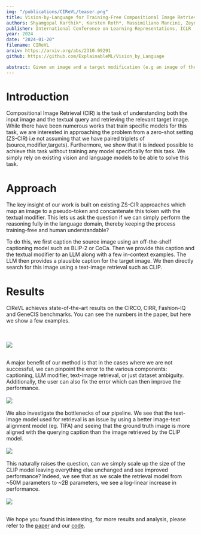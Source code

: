 ```yaml
---
img: "/publications/CIReVL/teaser.png"
title: Vision-by-Language for Training-Free Compositional Image Retrieval
authors: Shyamgopal Karthik*, Karsten Roth*, Massimiliano Mancini, Zeynep Akata
publisher: International Conference on Learning Representations, ICLR
year: 2024
date: "2024-01-20"
filename: CIReVL
arxiv: https://arxiv.org/abs/2310.09291
github: https://github.com/ExplainableML/Vision_by_Language

abstract: Given an image and a target modification (e.g an image of the Eiffel tower and the text "without people and at night-time"), Compositional Image Retrieval (CIR) aims to retrieve the relevant target image in a database. While supervised approaches rely on annotating triplets that is costly (i.e. query image, textual modification, and target image), recent research sidesteps this need by using large-scale vision-language models (VLMs), performing Zero-Shot CIR (ZS-CIR). However, state-of-the-art approaches in ZS-CIR still require training task-specific, customized models over large amounts of image-text pairs. In this work, we propose to tackle CIR in a training-free manner via our Compositional Image Retrieval through Vision-by-Language (CIReVL), a simple, yet human-understandable and scalable pipeline that effectively recombines large-scale VLMs with large language models (LLMs). By captioning the reference image using a pre-trained generative VLM and asking a LLM to recompose the caption based on the textual target modification for subsequent retrieval via e.g. CLIP, we achieve modular language reasoning. In four ZS-CIR benchmarks, we find competitive, in-part state-of-the-art performance - improving over supervised methods. Moreover, the modularity of CIReVL offers simple scalability without re-training, allowing us to both investigate scaling laws and bottlenecks for ZS-CIR while easily scaling up to in parts more than double of previously reported results. Finally, we show that CIReVL makes CIR human-understandable by composing image and text in a modular fashion in the language domain, thereby making it intervenable, allowing to post-hoc re-align failure cases._
---
```

# Introduction

Compositional Image Retrieval (CIR) is the task of understanding both the input image and the textual query and retrieving the relevant target image. While there have been numerous works that train specific models for this task, we are interested in approaching the problem from a zero-shot setting (ZS-CIR) i.e not assuming that we have paired triplets of (source,modifier,targets). Furthermore, we show that it is indeed possible to achieve this task without training any model specifically for this task. We simply rely on existing vision and language models to be able to solve this task. 


# Approach
The key insight of our work is built on existing ZS-CIR approaches which map an image to a pseudo-token and concantenate this token with the textual modifier. This lets us ask the question if we can simply perform the reasoning fully in the language domain, thereby keeping the process training-free and human understandable? 

To do this, we first caption the source image using an off-the-shelf captioning model such as BLIP-2 or CoCa. Then we provide this caption and the textual modifier to an LLM along with a few in-context examples. The LLM then provides a plausible caption for the target image. We then directly search for this image using a text-image retrieval such as CLIP. 



# Results
CIReVL achieves state-of-the-art results on the CIRCO, CIRR, Fashion-IQ and GeneCIS benchmarks. You can see the numbers in the paper, but here we show a few examples. 

<br/><br/>
![](/publications/CIReVL/success.png)
<br/><br/>

A major benefit of our method is that in the cases where we are not successful, we can pinpoint the error to the various components: captioning, LLM modifier, text-image retrieval, or just dataset ambiguity. Additionally, the user can also fix the error which can then improve the performance. 
<br/><br/>
![](/publications/CIReVL/intervention.png)
<br/><br/>
We also investigate the bottlenecks of our pipeline. We see that the text-image model used for retrieval is an issue by using a better image-text alignment model (eg. TIFA) and seeing that the ground truth image is more aligned with the querying caption than the image retrieved by the CLIP model. 
<br/><br/>
![](/publications/CIReVL/tifa.png)
<br/><br/>
This naturally raises the question, can we simply scale up the size of the CLIP model leaving everything else unchanged and see improved performance? Indeed, we see that as we scale the retrieval model from ~50M parameters to ~2B parameters, we see a log-linear increase in performance. 
<br/><br/>
![](/publications/CIReVL/scaling.png)
<br/><br/>




We hope you found this interesting, for more results and analysis, please refer to the [paper](https://arxiv.org/abs/2310.09291) and our [code](https://github.com/ExplainableML/Vision_by_Language).


